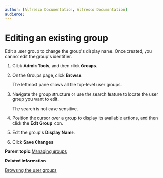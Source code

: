 ```yaml
---
author: [Alfresco Documentation, Alfresco Documentation]
audience: 
---
```


# Editing an existing group

Edit a user group to change the group's display name. Once created, you cannot edit the group's identifier.

1.  Click **Admin Tools**, and then click **Groups**.

2.  On the Groups page, click **Browse**.

    The leftmost pane shows all the top-level user groups.

3.  Navigate the group structure or use the search feature to locate the user group you want to edit.

    The search is not case sensitive.

4.  Position the cursor over a group to display its available actions, and then click the **Edit Group** icon.

5.  Edit the group's **Display Name**.

6.  Click **Save Changes**.


**Parent topic:**[Managing groups](../concepts/admintools-groups-intro.md)

**Related information**  


[Browsing the user groups](admintools-group-browse.md)

